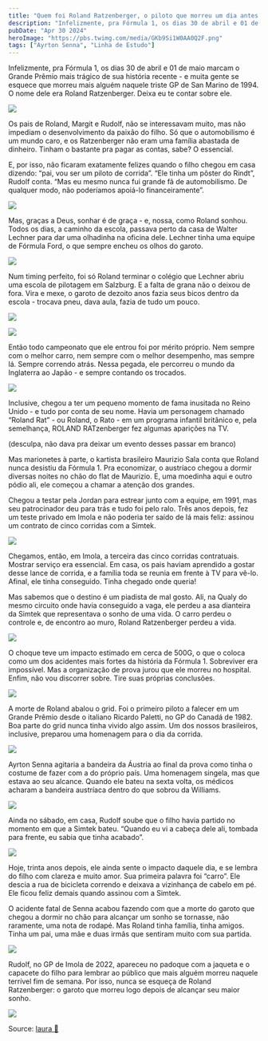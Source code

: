 ```yaml
---
title: "Quem foi Roland Ratzenberger, o piloto que morreu um dia antes de Ayrton Senna"
description: "Infelizmente, pra Fórmula 1, os dias 30 de abril e 01 de maio marcam o Grande Prêmio mais trágico de sua história recente - e muita gente se esquece que morreu mais alguém naquele triste GP de San Marino de 1994."
pubDate: "Apr 30 2024"
heroImage: "https://pbs.twimg.com/media/GKb9Si1W0AA0Q2F.png"
tags: ["Ayrton Senna", "Linha de Estudo"]
---
```


Infelizmente, pra Fórmula 1, os dias 30 de abril e 01 de maio marcam o Grande Prêmio mais trágico de sua história recente - e muita gente se esquece que morreu mais alguém naquele triste GP de San Marino de 1994. O nome dele era Roland Ratzenberger. Deixa eu te contar sobre ele.

 

[![](https://pbs.twimg.com/media/GMcF5JrXkAEcWHJ.png)](https://pbs.twimg.com/media/GMcF5JrXkAEcWHJ?format=png\&name=4096x4096)

Os pais de Roland, Margit e Rudolf, não se interessavam muito, mas não impediam o desenvolvimento da paixão do filho. Só que o automobilismo é um mundo caro, e os Ratzenberger não eram uma família abastada de dinheiro. Tinham o bastante pra pagar as contas, sabe? O essencial.

E, por isso, não ficaram exatamente felizes quando o filho chegou em casa dizendo: “pai, vou ser um piloto de corrida”. “Ele tinha um pôster do Rindt”, Rudolf conta. “Mas eu mesmo nunca fui grande fã de automobilismo. De qualquer modo, não poderíamos apoiá-lo financeiramente”.

[![](https://pbs.twimg.com/media/GMcPEY2WEAITUVd.jpg)](https://pbs.twimg.com/media/GMcPEY2WEAITUVd?format=jpg\&name=4096x4096)

Mas, graças a Deus, sonhar é de graça - e, nossa, como Roland sonhou. Todos os dias, a caminho da escola, passava perto da casa de Walter Lechner para dar uma olhadinha na oficina dele. Lechner tinha uma equipe de Fórmula Ford, o que sempre encheu os olhos do garoto.

[![](https://pbs.twimg.com/media/GMcPYn3WIAAiOs4.jpg)](https://pbs.twimg.com/media/GMcPYn3WIAAiOs4?format=jpg\&name=4096x4096)

Num timing perfeito, foi só Roland terminar o colégio que Lechner abriu uma escola de pilotagem em Salzburg. E a falta de grana não o deixou de fora. Vira e mexe, o garoto de dezoito anos fazia seus bicos dentro da escola - trocava pneu, dava aula, fazia de tudo um pouco.

[![](https://pbs.twimg.com/media/GMcPkRAWEAAYcAJ.jpg)](https://pbs.twimg.com/media/GMcPkRAWEAAYcAJ?format=jpg\&name=4096x4096)

 

[![](https://pbs.twimg.com/media/GMcPtvgWsAAGo1y.png)](https://pbs.twimg.com/media/GMcPtvgWsAAGo1y?format=png\&name=4096x4096)

Então todo campeonato que ele entrou foi por mérito próprio. Nem sempre com o melhor carro, nem sempre com o melhor desempenho, mas sempre lá. Sempre correndo atrás. Nessa pegada, ele percorreu o mundo da Inglaterra ao Japão - e sempre contando os trocados.

[![](https://pbs.twimg.com/media/GMcQZ1xWIAELmJR.jpg)](https://pbs.twimg.com/media/GMcQZ1xWIAELmJR?format=jpg\&name=4096x4096)

Inclusive, chegou a ter um pequeno momento de fama inusitada no Reino Unido - e tudo por conta de seu nome. Havia um personagem chamado “Roland Rat” - ou Roland, o Rato - em um programa infantil britânico e, pela semelhança, ROLAND RATzenberger fez algumas aparições na TV.

(desculpa, não dava pra deixar um evento desses passar em branco)

Mas marionetes à parte, o kartista brasileiro Maurizio Sala conta que Roland nunca desistiu da Fórmula 1. Pra economizar, o austríaco chegou a dormir diversas noites no chão do flat de Maurizio. E, uma moedinha aqui e outro pódio ali, ele começou a chamar a atenção dos grandes.

Chegou a testar pela Jordan para estrear junto com a equipe, em 1991, mas seu patrocinador deu para trás e tudo foi pelo ralo. Três anos depois, fez um teste privado em Imola e não poderia ter saído de lá mais feliz: assinou um contrato de cinco corridas com a Simtek.

 

[![](https://pbs.twimg.com/media/GMcJX3IW0AA_CN3.png)](https://pbs.twimg.com/media/GMcJX3IW0AA_CN3?format=png\&name=4096x4096)

Chegamos, então, em Imola, a terceira das cinco corridas contratuais. Mostrar serviço era essencial. Em casa, os pais haviam aprendido a gostar desse lance de corrida, e a família toda se reunia em frente à TV para vê-lo. Afinal, ele tinha conseguido. Tinha chegado onde queria!

Mas sabemos que o destino é um piadista de mal gosto. Ali, na Qualy do mesmo circuito onde havia conseguido a vaga, ele perdeu a asa dianteira da Simtek que representava o sonho de uma vida. O carro perdeu o controle e, de encontro ao muro, Roland Ratzenberger perdeu a vida.

[![](https://pbs.twimg.com/media/GMcLZ59XEAA-ZV_.png)](https://pbs.twimg.com/media/GMcLZ59XEAA-ZV_?format=png\&name=4096x4096)

O choque teve um impacto estimado em cerca de 500G, o que o coloca como um dos acidentes mais fortes da história da Fórmula 1. Sobreviver era impossível. Mas a organização de prova jurou que ele morreu no hospital. Enfim, não vou discorrer sobre. Tire suas próprias conclusões.

[![](https://pbs.twimg.com/media/GMcLRliXAAApBD1.jpg)](https://pbs.twimg.com/media/GMcLRliXAAApBD1?format=jpg\&name=4096x4096)

A morte de Roland abalou o grid. Foi o primeiro piloto a falecer em um Grande Prêmio desde o italiano Ricardo Paletti, no GP do Canadá de 1982. Boa parte do grid nunca tinha vivido algo assim. Um dos nossos brasileiros, inclusive, preparou uma homenagem para o dia da corrida.

[![](https://pbs.twimg.com/media/GMcMc8mXsAA034J.png)](https://pbs.twimg.com/media/GMcMc8mXsAA034J?format=png\&name=4096x4096)

Ayrton Senna agitaria a bandeira da Áustria ao final da prova como tinha o costume de fazer com a do próprio país. Uma homenagem singela, mas que estava ao seu alcance. Quando ele bateu na sexta volta, os médicos acharam a bandeira austríaca dentro do que sobrou da Williams.

[![](https://pbs.twimg.com/media/GMcNB22WcAA1h5Z.png)](https://pbs.twimg.com/media/GMcNB22WcAA1h5Z?format=png\&name=4096x4096)

Ainda no sábado, em casa, Rudolf soube que o filho havia partido no momento em que a Simtek bateu. “Quando eu vi a cabeça dele ali, tombada para frente, eu sabia que tinha acabado”.

[![](https://pbs.twimg.com/media/GMcOFn2WUAAgPOQ.png)](https://pbs.twimg.com/media/GMcOFn2WUAAgPOQ?format=png\&name=4096x4096)

Hoje, trinta anos depois, ele ainda sente o impacto daquele dia, e se lembra do filho com clareza e muito amor. Sua primeira palavra foi “carro”. Ele descia a rua de bicicleta correndo e deixava a vizinhança de cabelo em pé. Ele ficou feliz demais quando assinou com a Simtek.

O acidente fatal de Senna acabou fazendo com que a morte do garoto que chegou a dormir no chão para alcançar um sonho se tornasse, não raramente, uma nota de rodapé. Mas Roland tinha família, tinha amigos. Tinha um pai, uma mãe e duas irmãs que sentiram muito com sua partida.

[![](https://pbs.twimg.com/media/GMcOCp-XgAA72sh.png)](https://pbs.twimg.com/media/GMcOCp-XgAA72sh?format=png\&name=4096x4096)

Rudolf, no GP de Imola de 2022, apareceu no padoque com a jaqueta e o capacete do filho para lembrar ao público que mais alguém morreu naquele terrível fim de semana. Por isso, nunca se esqueça de Roland Ratzenberger: o garoto que morreu logo depois de alcançar seu maior sonho.

[![](https://pbs.twimg.com/media/GMcQh69XUAEi4ky.png)](https://pbs.twimg.com/media/GMcQh69XUAEi4ky?format=png\&name=4096x4096)


Source: [laura 🏁](https://twitter-thread.com/t/1785414793790140844)
